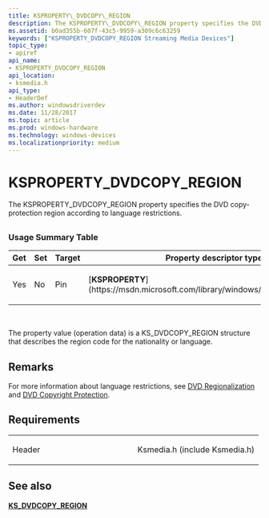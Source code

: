 ```yaml
---
title: KSPROPERTY\_DVDCOPY\_REGION
description: The KSPROPERTY\_DVDCOPY\_REGION property specifies the DVD copy-protection region according to language restrictions.
ms.assetid: b0ad355b-607f-43c5-9959-a309c6c63259
keywords: ["KSPROPERTY_DVDCOPY_REGION Streaming Media Devices"]
topic_type:
- apiref
api_name:
- KSPROPERTY_DVDCOPY_REGION
api_location:
- ksmedia.h
api_type:
- HeaderDef
ms.author: windowsdriverdev
ms.date: 11/28/2017
ms.topic: article
ms.prod: windows-hardware
ms.technology: windows-devices
ms.localizationpriority: medium
---
```


# KSPROPERTY\_DVDCOPY\_REGION


The KSPROPERTY\_DVDCOPY\_REGION property specifies the DVD copy-protection region according to language restrictions.

## <span id="ddk_ksproperty_dvdcopy_region_ks"></span><span id="DDK_KSPROPERTY_DVDCOPY_REGION_KS"></span>


### <span id="Usage_Summary_Table"></span><span id="usage_summary_table"></span><span id="USAGE_SUMMARY_TABLE"></span>Usage Summary Table

<table>
<colgroup>
<col width="20%" />
<col width="20%" />
<col width="20%" />
<col width="20%" />
<col width="20%" />
</colgroup>
<thead>
<tr class="header">
<th>Get</th>
<th>Set</th>
<th>Target</th>
<th>Property descriptor type</th>
<th>Property value type</th>
</tr>
</thead>
<tbody>
<tr class="odd">
<td><p>Yes</p></td>
<td><p>No</p></td>
<td><p>Pin</p></td>
<td><p>[<strong>KSPROPERTY</strong>](https://msdn.microsoft.com/library/windows/hardware/ff564262)</p></td>
<td><p>[<strong>KS_DVDCOPY_REGION</strong>](https://msdn.microsoft.com/library/windows/hardware/ff567638)</p></td>
</tr>
</tbody>
</table>

 

The property value (operation data) is a KS\_DVDCOPY\_REGION structure that describes the region code for the nationality or language.

Remarks
-------

For more information about language restrictions, see [DVD Regionalization](https://msdn.microsoft.com/library/windows/hardware/ff559512) and [DVD Copyright Protection](https://msdn.microsoft.com/library/windows/hardware/ff558736).

Requirements
------------

<table>
<colgroup>
<col width="50%" />
<col width="50%" />
</colgroup>
<tbody>
<tr class="odd">
<td><p>Header</p></td>
<td>Ksmedia.h (include Ksmedia.h)</td>
</tr>
</tbody>
</table>

## <span id="see_also"></span>See also


[**KS\_DVDCOPY\_REGION**](https://msdn.microsoft.com/library/windows/hardware/ff567638)

 

 






